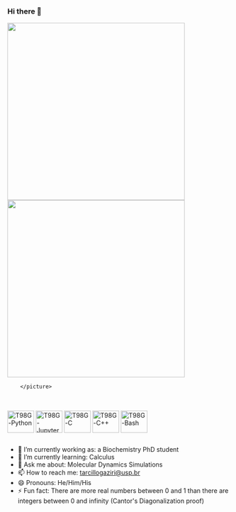 ### Hi there 👋

<div style="display: inline_block">
    <div>
        <picture>
          <img style="height: 400; max-width: 400px;" src="https://github-readme-stats.vercel.app/api?username=T98G&show_icons=true&theme=dark" />
        </picture>
        <picture>
          <source
            srcset="https://github-readme-stats.vercel.app/api/top-langs/?username=T98G&theme=dark&layout=compact"
            media="(prefers-color-scheme: dark)" />
           <img style="height: 400; width: auto;" />
          

           
        </picture>
</div>

##

<div style="display: inline_block"><br>
  <img align="center" alt="T98G-Python" height="50" width="60" src="https://cdn.jsdelivr.net/gh/devicons/devicon@latest/icons/python/python-original.svg" />         
  <img align="center" alt="T98G-Jupyter" height="50" width="60" src="https://cdn.jsdelivr.net/gh/devicons/devicon@latest/icons/jupyter/jupyter-original.svg" />
  <img align="center" alt="T98G-C" height="50" width="60" src="https://cdn.jsdelivr.net/gh/devicons/devicon@latest/icons/c/c-plain.svg" />
  <img align="center" alt="T98G-C++" height="50" width="60" src="https://cdn.jsdelivr.net/gh/devicons/devicon@latest/icons/cplusplus/cplusplus-plain.svg" />
  <img align="center" alt="T98G-Bash" height="50" width="60" src="https://cdn.jsdelivr.net/gh/devicons/devicon@latest/icons/bash/bash-original.svg" />     
</div>

##

- 🔭 I’m currently working as: a Biochemistry PhD student
- 🌱 I’m currently learning: Calculus
- 💬 Ask me about: Molecular Dynamics Simulations
- 📫 How to reach me: tarcillogaziri@usp.br
- 😄 Pronouns: He/Him/His
- ⚡ Fun fact: There are more real numbers between 0 and 1 than there are integers between 0 and infinity (Cantor's Diagonalization proof)

